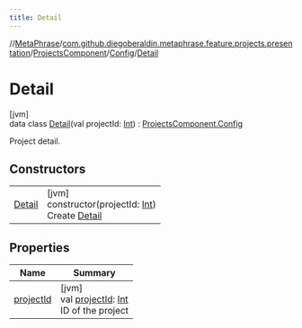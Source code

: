 ```yaml
---
title: Detail
---
```

//[MetaPhrase](../../../../../index.html)/[com.github.diegoberaldin.metaphrase.feature.projects.presentation](../../../index.html)/[ProjectsComponent](../../index.html)/[Config](../index.html)/[Detail](index.html)



# Detail



[jvm]\
data class [Detail](index.html)(val projectId: [Int](https://kotlinlang.org/api/latest/jvm/stdlib/kotlin/-int/index.html)) : [ProjectsComponent.Config](../index.html)

Project detail.



## Constructors


| | |
|---|---|
| [Detail](-detail.html) | [jvm]<br>constructor(projectId: [Int](https://kotlinlang.org/api/latest/jvm/stdlib/kotlin/-int/index.html))<br>Create [Detail](index.html) |


## Properties


| Name | Summary |
|---|---|
| [projectId](project-id.html) | [jvm]<br>val [projectId](project-id.html): [Int](https://kotlinlang.org/api/latest/jvm/stdlib/kotlin/-int/index.html)<br>ID of the project |


